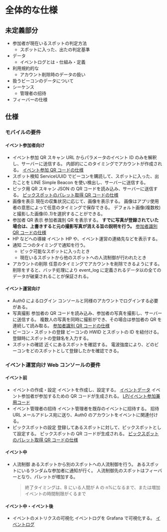 # 全体的な仕様

## 未定義部分

- 参加者が現在いるスポットの判定方法
  - スポットに入った、出たの判定基準
- データ
  - イベントログとは・仕組み・定義
- 利用規約的な
  - アカウント削除時のデータの扱い
- 扱うビーコンのデータについて
- シーケンス
  - 管理者の招待
- フィーバーの仕様

## 仕様

### モバイルの要件

#### イベント参加者向け

- イベント参加 QR スキャン
  URL からパラメータのイベント ID のみを解釈し、サーバーに送信する。
  内部的にこのタイミングでアカウントが作成される。
  [イベント参加 QR コードの仕様](../system/data.md#LP/イベント参加兼用コード)
- スポット検知
  ServiceUUID でビーコンを購読して、スポットに入った、出たことを LINE Simple Beacon を使い検出し、サーバーに送信する。
- ピック用 QR スキャン
  JSON の QR コードを読み込み、サーバーに送信する。
  [ピックスポットのパレット取得 QR コードの仕様](../system/data.md#ピックスポットのパレット取得コード)
- 画像を表示
  現在の収集状況に応じて、画像を表示する。
  画像はアプリ使用者の意思によって任意のタイミングで保存できる。
  デフォルト画像(複数枚)と撮影した画像(0..1)を選択することができる。
- 参加者 QR 表示
  参加者識別 QR を表示する。
  **すでに写真が登録されていた場合は、上書きすると元の撮影写真が消える旨の説明を行う。**
  [参加者識別 QR コードの仕様](../system/data.md#参加者識別コード)
- HP などへの導線
  イベント HP や、イベント運営の連絡先などを表示する。
- 通知
  二つのタイミングで通知を行う。
  - ピック可能なスポットに入ったとき
  - 現在いるスポットから他のスポットへの人流制御が行われたとき
- アカウントの削除
  任意のタイミングでアカウントを削除できるようにする。
  削除をすると、バッチ処理により event_log に定義されるデータ以の全てのデータが破棄されることが保証される。

#### イベント運営向け

- Auth0 によるログイン
  コンソールと同様のアカウントでログインする必要がある。
- 写真撮影
  参加者の QR コードを読み込み、参加者の写真を撮影し、サーバーに送信する。
  複数人の写真を同時に撮影ができ、その場合は参加者の QR を連続して読み取る。
  [参加者識別 QR コードの仕様](../system/data.md#参加者識別コード)
- ビーコン・スポットの登録
  ビーコンの HWID とスポットの ID を紐付ける。
  登録時にスポットの登録名を入力する。
- スポットの確認
  近くにあるスポットを確認する。
  電波強度により、どのビーコンをどのスポットとして登録したかを確認できる。

### イベント運営向け Web コンソールの要件

#### イベント前

- イベントの作成・設定
  イベントを作成し、設定する。
  [イベントデータ](../system/data.md#イベントデータ)
  イベント参加者が参加するための QR コードが生成される。
  [LP/イベント参加兼用コード](../system/data.md#LP/イベント参加兼用コード)
- イベント管理者の招待
  イベント管理者を既存のイベントに招待する。
  招待 URL メールアドレス宛に送り、Auth0 のアカウントをイベントに関連付ける。
- ピックスポットの設定
  登録してあるスポットに対して、ピックスポットとして設定する。
  ピックスポットの QR コードが生成される。
  [ピックスポットのパレット取得 QR コードの仕様](../system/data.md#ピックスポットのパレット取得コード)

#### イベント中

- 人流制御
  あるスポットから別のスポットへの人流制御を行う。
  あるスポットにいるランダムな参加者に通知が行く。
  人流制御先のスポットはフィーバーとなり、パレットが増加する。
  > 終了タイミングは、B にいる人間が A の n%になるまで、または増加イベントの時間制限がくるまで

#### イベント中・イベント後

- イベントのメトリクスの可視化
  イベントログを Grafana で可視化する。
  [イベントログ](../system/data.md#イベントログ)
